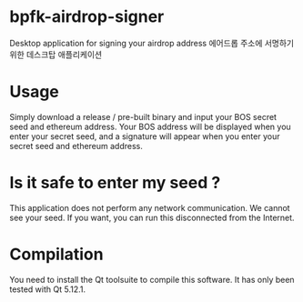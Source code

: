 # bpfk-airdrop-signer
Desktop application for signing your airdrop address
에어드롭 주소에 서명하기 위한 데스크탑 애플리케이션

# Usage
Simply download a release / pre-built binary and input your BOS secret seed and ethereum address.
Your BOS address will be displayed when you enter your secret seed,
and a signature will appear when you enter your secret seed and ethereum address.

# Is it safe to enter my seed ?
This application does not perform any network communication. We cannot see your seed.
If you want, you can run this disconnected from the Internet.

# Compilation
You need to install the Qt toolsuite to compile this software.
It has only been tested with Qt 5.12.1.
